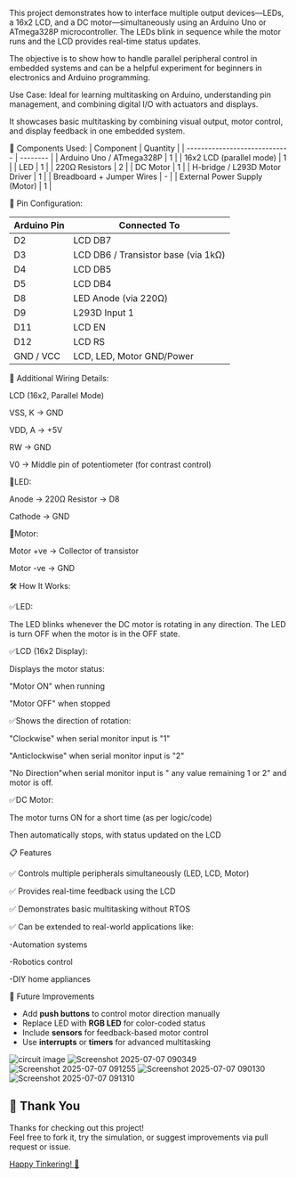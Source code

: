  
This project demonstrates how to interface multiple output devices—LEDs, a 16x2 LCD, and a DC motor—simultaneously using an Arduino Uno or ATmega328P microcontroller. The LEDs blink in sequence while the motor runs and the LCD provides real-time status updates.

The objective is to show how to handle parallel peripheral control in embedded systems and can be a helpful experiment for beginners in electronics and Arduino programming.

Use Case: Ideal for learning multitasking on Arduino, understanding pin management, and combining digital I/O with actuators and displays.

It showcases basic multitasking by combining visual output, motor control, and display feedback in one embedded system.

🧩 Components Used:
| Component                     | Quantity |
| ----------------------------- | -------- |
| Arduino Uno / ATmega328P      | 1        |
| 16x2 LCD (parallel mode)      | 1        |
| LED                           | 1        |
| 220Ω Resistors                | 2        |
| DC Motor                      | 1        |
| H-bridge / L293D Motor Driver | 1        |
| Breadboard + Jumper Wires     | -        |
| External Power Supply (Motor) | 1        |

🔌 Pin Configuration:

| Arduino Pin | Connected To                        |
| ----------- | ----------------------------------- |
| D2          | LCD DB7                             |
| D3          | LCD DB6 / Transistor base (via 1kΩ) |
| D4          | LCD DB5                             |
| D5          | LCD DB4                             |
| D8          | LED Anode (via 220Ω)                |
| D9          | L293D Input 1                       |
| D11         | LCD EN                              |
| D12         | LCD RS                              |
| GND / VCC   | LCD, LED, Motor GND/Power           |


🧩 Additional Wiring Details:

LCD (16x2, Parallel Mode)

VSS, K → GND

VDD, A → +5V

RW → GND

V0 → Middle pin of potentiometer (for contrast control)

🧩LED:

Anode → 220Ω Resistor → D8

Cathode → GND

🧩Motor:

Motor +ve → Collector of transistor

Motor -ve → GND


🛠 How It Works:

✅LED:

The LED blinks whenever the DC motor is rotating in any direction.
The LED is turn OFF when the motor is in the OFF state.

✅LCD (16x2 Display):

Displays the motor status:

"Motor ON" when running

"Motor OFF" when stopped

✅Shows the direction of rotation:

"Clockwise" when serial monitor input is "1"

"Anticlockwise" when serial monitor input is "2"

"No Direction"when serial monitor input is " any value remaining 1 or 2" and  motor is off.

✅DC Motor:

The motor turns ON for a short time (as per logic/code)

Then automatically stops, with status updated on the LCD

📋 Features 

✅ Controls multiple peripherals simultaneously (LED, LCD, Motor)

✅ Provides real-time feedback using the LCD

✅ Demonstrates basic multitasking without RTOS

✅ Can be extended to real-world applications like:
                                              
-Automation systems

-Robotics control

-DIY home appliances

🧠 Future Improvements

- Add **push buttons** to control motor direction manually  
- Replace LED with **RGB LED** for color-coded status  
- Include **sensors** for feedback-based motor control  
- Use **interrupts** or **timers** for advanced multitasking

                                                                
![circuit image](https://github.com/user-attachments/assets/5095763a-ea83-4912-bf71-29ec09877246)
![Screenshot 2025-07-07 090349](https://github.com/user-attachments/assets/8ef5cc2f-598d-4b86-8781-a67e4de06148)
![Screenshot 2025-07-07 091255](https://github.com/user-attachments/assets/7be3f0de-ee8e-48c2-9eee-0d19d611f690)
![Screenshot 2025-07-07 090130](https://github.com/user-attachments/assets/470c5031-2da0-40c5-877f-340ba4d7c326)
![Screenshot 2025-07-07 091310](https://github.com/user-attachments/assets/dd2fda18-df41-49da-ae47-69ee6773c84d)

## 🙏 Thank You

Thanks for checking out this project!  
Feel free to fork it, try the simulation, or suggest improvements via pull request or issue.

[Happy Tinkering! 🚀](https://www.tinkercad.com/)
                                                                  
